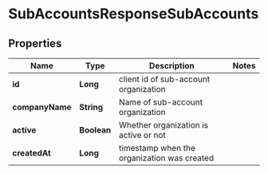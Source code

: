 
# SubAccountsResponseSubAccounts

## Properties
Name | Type | Description | Notes
------------ | ------------- | ------------- | -------------
**id** | **Long** | client id of sub-account organization | 
**companyName** | **String** | Name of sub-account organization | 
**active** | **Boolean** | Whether organization is active or not | 
**createdAt** | **Long** | timestamp when the organization was created | 



